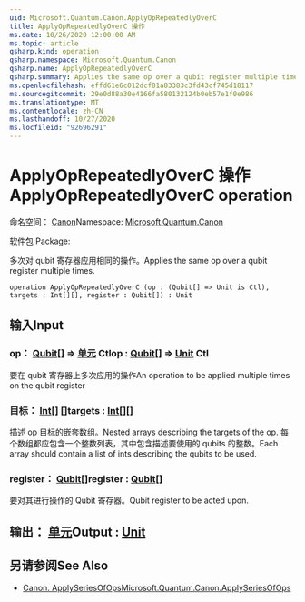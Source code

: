 ```yaml
---
uid: Microsoft.Quantum.Canon.ApplyOpRepeatedlyOverC
title: ApplyOpRepeatedlyOverC 操作
ms.date: 10/26/2020 12:00:00 AM
ms.topic: article
qsharp.kind: operation
qsharp.namespace: Microsoft.Quantum.Canon
qsharp.name: ApplyOpRepeatedlyOverC
qsharp.summary: Applies the same op over a qubit register multiple times.
ms.openlocfilehash: effd61e6c012dcf81a83383c3fd43cf745d18117
ms.sourcegitcommit: 29e0d88a30e4166fa580132124b0eb57e1f0e986
ms.translationtype: MT
ms.contentlocale: zh-CN
ms.lasthandoff: 10/27/2020
ms.locfileid: "92696291"
---
```

# <a name="applyoprepeatedlyoverc-operation"></a><span data-ttu-id="4824a-102">ApplyOpRepeatedlyOverC 操作</span><span class="sxs-lookup"><span data-stu-id="4824a-102">ApplyOpRepeatedlyOverC operation</span></span>

<span data-ttu-id="4824a-103">命名空间： [Canon](xref:Microsoft.Quantum.Canon)</span><span class="sxs-lookup"><span data-stu-id="4824a-103">Namespace: [Microsoft.Quantum.Canon](xref:Microsoft.Quantum.Canon)</span></span>

<span data-ttu-id="4824a-104">软件包 [](https://nuget.org/packages/)</span><span class="sxs-lookup"><span data-stu-id="4824a-104">Package: [](https://nuget.org/packages/)</span></span>


<span data-ttu-id="4824a-105">多次对 qubit 寄存器应用相同的操作。</span><span class="sxs-lookup"><span data-stu-id="4824a-105">Applies the same op over a qubit register multiple times.</span></span>

```qsharp
operation ApplyOpRepeatedlyOverC (op : (Qubit[] => Unit is Ctl), targets : Int[][], register : Qubit[]) : Unit
```


## <a name="input"></a><span data-ttu-id="4824a-106">输入</span><span class="sxs-lookup"><span data-stu-id="4824a-106">Input</span></span>

### <a name="op--qubit--unit-ctl"></a><span data-ttu-id="4824a-107">op： [Qubit](xref:microsoft.quantum.lang-ref.qubit)[] => [单元](xref:microsoft.quantum.lang-ref.unit) Ctl</span><span class="sxs-lookup"><span data-stu-id="4824a-107">op : [Qubit](xref:microsoft.quantum.lang-ref.qubit)[] => [Unit](xref:microsoft.quantum.lang-ref.unit) Ctl</span></span>

<span data-ttu-id="4824a-108">要在 qubit 寄存器上多次应用的操作</span><span class="sxs-lookup"><span data-stu-id="4824a-108">An operation to be applied multiple times on the qubit register</span></span>


### <a name="targets--int"></a><span data-ttu-id="4824a-109">目标： [Int](xref:microsoft.quantum.lang-ref.int)[] []</span><span class="sxs-lookup"><span data-stu-id="4824a-109">targets : [Int](xref:microsoft.quantum.lang-ref.int)[][]</span></span>

<span data-ttu-id="4824a-110">描述 op 目标的嵌套数组。</span><span class="sxs-lookup"><span data-stu-id="4824a-110">Nested arrays describing the targets of the op.</span></span> <span data-ttu-id="4824a-111">每个数组都应包含一个整数列表，其中包含描述要使用的 qubits 的整数。</span><span class="sxs-lookup"><span data-stu-id="4824a-111">Each array should contain a list of ints describing the qubits to be used.</span></span>


### <a name="register--qubit"></a><span data-ttu-id="4824a-112">register： [Qubit](xref:microsoft.quantum.lang-ref.qubit)[]</span><span class="sxs-lookup"><span data-stu-id="4824a-112">register : [Qubit](xref:microsoft.quantum.lang-ref.qubit)[]</span></span>

<span data-ttu-id="4824a-113">要对其进行操作的 Qubit 寄存器。</span><span class="sxs-lookup"><span data-stu-id="4824a-113">Qubit register to be acted upon.</span></span>



## <a name="output--unit"></a><span data-ttu-id="4824a-114">输出： [单元](xref:microsoft.quantum.lang-ref.unit)</span><span class="sxs-lookup"><span data-stu-id="4824a-114">Output : [Unit](xref:microsoft.quantum.lang-ref.unit)</span></span>



## <a name="see-also"></a><span data-ttu-id="4824a-115">另请参阅</span><span class="sxs-lookup"><span data-stu-id="4824a-115">See Also</span></span>

- [<span data-ttu-id="4824a-116">Canon. ApplySeriesOfOps</span><span class="sxs-lookup"><span data-stu-id="4824a-116">Microsoft.Quantum.Canon.ApplySeriesOfOps</span></span>](xref:Microsoft.Quantum.Canon.ApplySeriesOfOps)